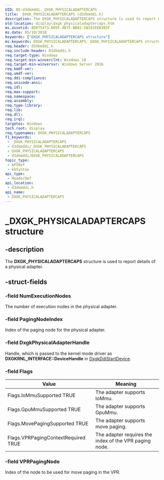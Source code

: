 ```yaml
---
UID: NS:d3dkmddi._DXGK_PHYSICALADAPTERCAPS
title: _DXGK_PHYSICALADAPTERCAPS (d3dkmddi.h)
description: The DXGK_PHYSICALADAPTERCAPS structure is used to report details of a physical adapter.
old-location: display\dxgk_physicaladaptercaps.htm
ms.assetid: 8D075473-605F-4B75-BB02-5B182EEB3B5F
ms.date: 05/10/2018
keywords: ["DXGK_PHYSICALADAPTERCAPS structure"]
ms.keywords: DXGK_PHYSICALADAPTERCAPS, DXGK_PHYSICALADAPTERCAPS structure [Display Devices], Flags.GpuMmuSupported, Flags.IoMmuSupported, Flags.MovePagingSupported, Flags.VPRPagingContextRequired, _DXGK_PHYSICALADAPTERCAPS, d3dkmddi/DXGK_PHYSICALADAPTERCAPS, display.dxgk_physicaladaptercaps
req.header: d3dkmddi.h
req.include-header: D3dkmddi.h
req.target-type: Windows
req.target-min-winverclnt: Windows 10
req.target-min-winversvr: Windows Server 2016
req.kmdf-ver: 
req.umdf-ver: 
req.ddi-compliance: 
req.unicode-ansi: 
req.idl: 
req.max-support: 
req.namespace: 
req.assembly: 
req.type-library: 
req.lib: 
req.dll: 
req.irql: 
targetos: Windows
tech.root: display
req.typenames: DXGK_PHYSICALADAPTERCAPS
f1_keywords:
 - _DXGK_PHYSICALADAPTERCAPS
 - d3dkmddi/_DXGK_PHYSICALADAPTERCAPS
 - DXGK_PHYSICALADAPTERCAPS
 - d3dkmddi/DXGK_PHYSICALADAPTERCAPS
topic_type:
 - APIRef
 - kbSyntax
api_type:
 - HeaderDef
api_location:
 - d3dkmddi.h
api_name:
 - DXGK_PHYSICALADAPTERCAPS
---
```


# _DXGK_PHYSICALADAPTERCAPS structure


## -description

The <b>DXGK_PHYSICALADAPTERCAPS</b> structure is used to report details of a physical adapter.

## -struct-fields

### -field NumExecutionNodes

The number of execution nodes in the physical adapter.

### -field PagingNodeIndex

Index of the paging node for the physical adapter.

### -field DxgkPhysicalAdapterHandle

Handle, which is passed to the kernel mode driver as <b>DXGKRNL_INTERFACE::DeviceHandle</b> in <a href="https://docs.microsoft.com/windows-hardware/drivers/ddi/dispmprt/nc-dispmprt-dxgkddi_start_device">DxgkDdiStartDevice</a>.

### -field Flags

|Value|Meaning|
|--- |--- |
|Flags.IoMmuSupported TRUE|The adapter supports IoMmu.|
|Flags.GpuMmuSupported TRUE|The adapter supports GpuMmu.|
|Flags.MovePagingSupported TRUE|The adapter supports move paging.|
|Flags.VPRPagingContextRequired TRUE|The adapter requires the index of the VPR paging node.|

### -field VPRPagingNode

Index of the node to be used for move paging in  the VPR.


